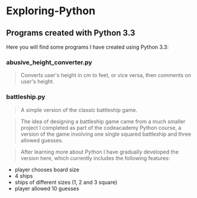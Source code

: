 Exploring-Python
================

## Programs created with Python 3.3

Here you will find some programs I have created using Python 3.3:  
  
  

### abusive_height_converter.py

>Converts user's height in cm to feet, or vice versa, then comments on user's height.  
  
  


### battleship.py 

>A simple version of the classic battleship game.

>The idea of designing a battleship game came from a much smaller project I completed 
as part of the codeacademy Python course, a version of the game involving one single 
squared battleship and three allowed guesses. 

>After learning more about Python I have gradually developed the version here, which 
currently includes the following features:
* player chooses board size
* 4 ships
* ships of different sizes (1, 2 and 3 square)
* player allowed 10 guesses
